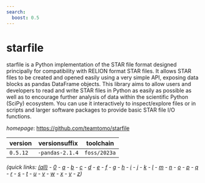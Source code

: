```yaml
---
search:
  boost: 0.5
---
```

# starfile

starfile is a Python implementation of the STAR file format designed principally for compatibility with RELION format STAR files. It allows STAR files to be created and opened easily using a very simple API, exposing data blocks as pandas DataFrame objects. This library aims to allow users and developers to read and write STAR files in Python as easily as possible as well as to encourage further analysis of data within the scientific Python (SciPy) ecosystem. You can use it interactively to inspect/explore files or in scripts and larger software packages to provide basic STAR file I/O functions.

*homepage*: <https://github.com/teamtomo/starfile>

version | versionsuffix | toolchain
--------|---------------|----------
``0.5.12`` | ``-pandas-2.1.4`` | ``foss/2023a``


*(quick links: [(all)](../index.md) - [0](../0/index.md) - [a](../a/index.md) - [b](../b/index.md) - [c](../c/index.md) - [d](../d/index.md) - [e](../e/index.md) - [f](../f/index.md) - [g](../g/index.md) - [h](../h/index.md) - [i](../i/index.md) - [j](../j/index.md) - [k](../k/index.md) - [l](../l/index.md) - [m](../m/index.md) - [n](../n/index.md) - [o](../o/index.md) - [p](../p/index.md) - [q](../q/index.md) - [r](../r/index.md) - [s](../s/index.md) - [t](../t/index.md) - [u](../u/index.md) - [v](../v/index.md) - [w](../w/index.md) - [x](../x/index.md) - [y](../y/index.md) - [z](../z/index.md))*

